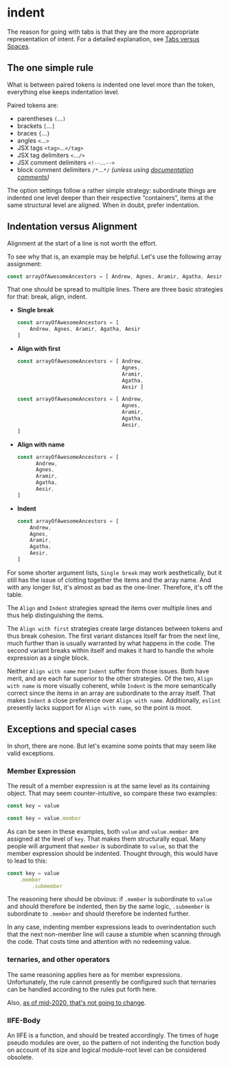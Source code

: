 indent
=====
The reason for going with tabs is that they are the more appropriate representation of intent. For a detailed explanation, see [Tabs versus Spaces](indent.tabs-vs-spaces.md).


The one simple rule
-------------------
What is between paired tokens is indented one level more than the token, everything else keeps indentation level.

Paired tokens are:
+ parentheses `(`…`)`
+ brackets `[`…`]`
+ braces `{`…`}`
+ angles `<`…`>`
+ JSX tags `<tag>`…`</tag>`
+ JSX tag delimiters `<`…`/>`
+ JSX comment delimiters `<!--`…`-->`
+ block comment delimiters `/*`…`*/` *(unless using [documentation comments](https://jsdoc.app/about-getting-started.html))*

The option settings follow a rather simple strategy: subordinate things are indented one level deeper than their respective “containers”, items at the same structural level are aligned. When in doubt, prefer indentation.


Indentation versus Alignment
----------------------------
Alignment at the start of a line is not worth the effort.

To see why that is, an example may be helpful. Let's use the following array assignment:
```js
const arrayOfAwesomeAncestors = [ Andrew, Agnes, Aramir, Agatha, Aesir ]
```

That one should be spread to multiple lines. There are three basic strategies for that: break, align, indent.

+	**Single break**
	```js
	const arrayOfAwesomeAncestors = [
		Andrew, Agnes, Aramir, Agatha, Aesir
	]
	```
+	**Align with first**
	```js
	const arrayOfAwesomeAncestors = [ Andrew,
	                                  Agnes,
	                                  Aramir,
	                                  Agatha,
	                                  Aesir ]
	```
	```js
	const arrayOfAwesomeAncestors = [ Andrew,
	                                  Agnes,
	                                  Aramir,
	                                  Agatha,
	                                  Aesir,
	]
	```
+	**Align with name**
	```js
	const arrayOfAwesomeAncestors = [
	      Andrew,
	      Agnes,
	      Aramir,
	      Agatha,
	      Aesir,
	]
	```
+	**Indent**
	```js
	const arrayOfAwesomeAncestors = [
		Andrew,
		Agnes,
		Aramir,
		Agatha,
		Aesir,
	]
	```

For some shorter argument lists, `Single break` may work aesthetically, but it still has the issue of clotting together the items and the array name. And with any longer list, it's almost as bad as the one-liner. Therefore, it's off the table.

The `Align` and `Indent` strategies spread the items over multiple lines and thus help distinguishing the items.

The `Align with first` strategies create large distances between tokens and thus break cohesion. The first variant distances itself far from the next line, much further than is usually warranted by what happens in the code. The second variant breaks within itself and makes it hard to handle the whole expression as a single block.

Neither `Align with name` nor `Indent` suffer from those issues. Both have merit, and are each far superior to the other strategies. Of the two, `Align with name` is more visually coherent, while `Indent` is the more semantically correct since the items in an array are subordinate to the array itself. That makes `Indent` a close preference over `Align with name`. Additionally, `eslint` presently lacks support for `Align with name`, so the point is moot.


Exceptions and special cases
----------------------------
In short, there are none. But let's examine some points that may seem like valid exceptions.


### Member Expression
The result of a member expression is at the same level as its containing object. That may seem counter-intuitive, so compare these two examples:
```js
const key = value
```
```js
const key = value.member
```
As can be seen in these examples, both `value` and `value.member` are assigned at the level of `key`. That makes them structurally equal. Many people will argument that `member` is subordinate to `value`, so that the member expression should be indented. Thought through, this would have to lead to this:
```js
const key = value
	.member
		.submember
```
The reasoning here should be obvious: if `.member` is subordinate to `value` and should therefore be indented, then by the same logic, `.submember` is subordinate to `.member` and should therefore be indented further.

In any case, indenting member expressions leads to overindentation such that the next non-member line will cause a stumble when scanning through the code. That costs time and attention with no redeeming value.


### ternaries, and other operators
The same reasoning applies here as for member expressions. Unfortunately, the rule cannot presently be configured such that ternaries can be handled according to the rules put forth here.

Also, [as of mid-2020, that's not going to change](https://eslint.org/blog/2020/05/changes-to-rules-policies).


### IIFE-Body
An IIFE is a function, and should be treated accordingly. The times of huge pseudo modules are over, so the pattern of not indenting the function body on account of its size and logical module-root level can be considered obsolete.
